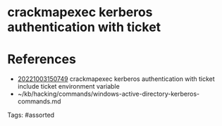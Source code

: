 # crackmapexec kerberos authentication with ticket

# References
- [20221003150749](/zet/20221003150749/) crackmapexec kerberos authentication with ticket include ticket environment variable
- ~/kb/hacking/commands/windows-active-directory-kerberos-commands.md

Tags:
    #assorted


